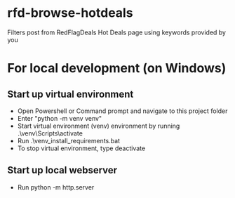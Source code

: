 # rfd-browse-hotdeals
Filters post from RedFlagDeals Hot Deals page using keywords provided by you

# For local development (on Windows)
## Start up virtual environment
- Open Powershell or Command prompt and navigate to this project folder
- Enter "python -m venv venv"
- Start virtual environment (venv) environment by running .\venv\Scripts\activate
- Run .\venv_install_requirements.bat
- To stop virtual environment, type deactivate

## Start up local webserver
- Run python -m http.server